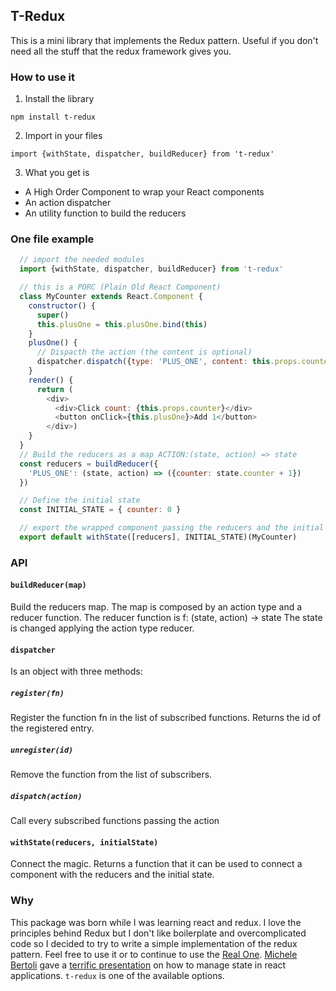 ## T-Redux

This is a mini library that implements the Redux pattern.
Useful if you don't need all the stuff that the redux framework gives you.

### How to use it
1) Install the library
  ```
  npm install t-redux
  ```

2) Import in your files
  ```
  import {withState, dispatcher, buildReducer} from 't-redux'
  ```

3) What you get is
  - A High Order Component to wrap your React components
  - An action dispatcher
  - An utility function to build the reducers

### One file example

  ```javascript
    // import the needed modules
    import {withState, dispatcher, buildReducer} from 't-redux'

    // this is a PORC (Plain Old React Component)
    class MyCounter extends React.Component {
      constructor() {
        super()
        this.plusOne = this.plusOne.bind(this)
      }
      plusOne() {
        // Dispacth the action (the content is optional)
        dispatcher.dispatch({type: 'PLUS_ONE', content: this.props.counter})
      }
      render() {
        return (
          <div>
            <div>Click count: {this.props.counter}</div>
            <button onClick={this.plusOne}>Add 1</button>
          </div>)
      }
    }
    // Build the reducers as a map ACTION:(state, action) => state
    const reducers = buildReducer({
      'PLUS_ONE': (state, action) => ({counter: state.counter + 1})
    })

    // Define the initial state
    const INITIAL_STATE = { counter: 0 }

    // export the wrapped component passing the reducers and the initial state
    export default withState([reducers], INITIAL_STATE)(MyCounter)
  ```

### API

#### `buildReducer(map)`
Build the reducers map. The map is composed by an action type and a reducer function. The reducer function is  f: (state, action) -> state
The state is changed applying the action type reducer.

#### `dispatcher`
Is an object with three methods:
##### `register(fn)`
Register the function fn in the list of subscribed functions. Returns the id of the registered entry.
##### `unregister(id)`
Remove the function from the list of subscribers.
##### `dispatch(action)`
Call every subscribed functions passing the action

#### `withState(reducers, initialState)`
Connect the magic. Returns a function that it can be used to connect a component with the reducers and the initial state.


### Why
This package was born while I was learning react and redux. I love the principles behind Redux but I don't like boilerplate and overcomplicated code so I decided to try to write a simple implementation of the redux pattern.
Feel free to use it or to continue to use the [Real One](https://github.com/reactjs/redux).
[Michele Bertoli](https://github.com/MicheleBertoli) gave a [terrific presentation](https://speakerdeck.com/michelebertoli/setstate-ftw) on how to manage state in react applications. `t-redux` is one of the available options.
